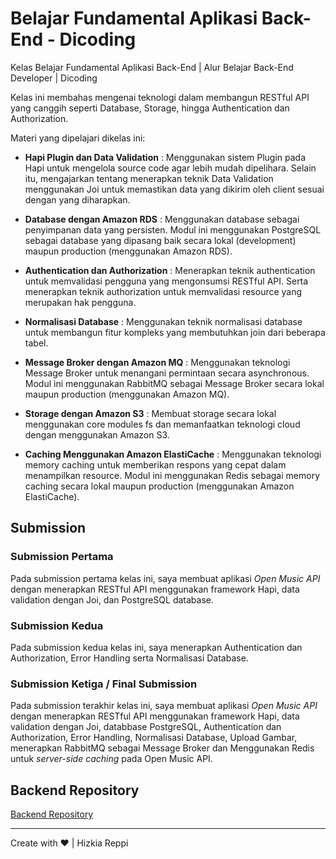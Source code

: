 # Belajar Fundamental Aplikasi Back-End - Dicoding

Kelas Belajar Fundamental Aplikasi Back-End | Alur Belajar Back-End Developer | Dicoding

Kelas ini membahas mengenai teknologi dalam membangun RESTful API yang canggih seperti Database, Storage, hingga Authentication dan Authorization.

Materi yang dipelajari dikelas ini:

- **Hapi Plugin dan Data Validation** : Menggunakan sistem Plugin pada Hapi untuk mengelola source code agar lebih mudah dipelihara. Selain itu, mengajarkan tentang menerapkan teknik Data Validation menggunakan Joi untuk memastikan data yang dikirim oleh client sesuai dengan yang diharapkan.

- **Database dengan Amazon RDS** : Menggunakan database sebagai penyimpanan data yang persisten. Modul ini menggunakan PostgreSQL sebagai database yang dipasang baik secara lokal (development) maupun production (menggunakan Amazon RDS).

- **Authentication dan Authorization** : Menerapkan teknik authentication untuk memvalidasi pengguna yang mengonsumsi RESTful API. Serta menerapkan teknik authorization untuk memvalidasi resource yang merupakan hak pengguna.

- **Normalisasi Database** : Menggunakan teknik normalisasi database untuk membangun fitur kompleks yang membutuhkan join dari beberapa tabel.

- **Message Broker dengan Amazon MQ** : Menggunakan teknologi Message Broker untuk menangani permintaan secara asynchronous. Modul ini menggunakan RabbitMQ sebagai Message Broker secara lokal maupun production (menggunakan Amazon MQ).

- **Storage dengan Amazon S3** : Membuat storage secara lokal menggunakan core modules fs dan memanfaatkan teknologi cloud dengan menggunakan Amazon S3.

- **Caching Menggunakan Amazon ElastiCache** : Menggunakan teknologi memory caching untuk memberikan respons yang cepat dalam menampilkan resource. Modul ini menggunakan Redis sebagai memory caching secara lokal maupun production (menggunakan Amazon ElastiCache).

## Submission

### Submission Pertama

Pada submission pertama kelas ini, saya membuat aplikasi _Open Music API_ dengan menerapkan RESTful API menggunakan framework Hapi, data validation dengan Joi, dan PostgreSQL database.

### Submission Kedua

Pada submission kedua kelas ini, saya menerapkan Authentication dan Authorization, Error Handling serta Normalisasi Database.

### Submission Ketiga / Final Submission

Pada submission terakhir kelas ini, saya membuat aplikasi _Open Music API_ dengan menerapkan RESTful API menggunakan framework Hapi, data validation dengan Joi, databbase PostgreSQL, Authentication dan Authorization, Error Handling, Normalisasi Database, Upload Gambar, menerapkan RabbitMQ sebagai Message Broker dan Menggunakan Redis untuk _server-side caching_ pada Open Music API.

## Backend Repository 
[Backend Repository](https://github.com/HizkiaReppi/open-music-api)

<hr />

Create with ❤ | Hizkia Reppi
